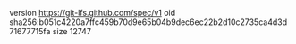 version https://git-lfs.github.com/spec/v1
oid sha256:b051c4220a7ffc459b70d9e65b04b9dec6ec22b2d10c2735ca4d3d71677715fa
size 12747
